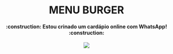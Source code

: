 <h1 align="center">MENU BURGER</h1>

<h4 align="center"> 
    :construction:  Estou crinado um cardápio online com WhatsApp!  :construction:
</h4>

<p align="center">
<img src="http://img.shields.io/static/v1?label=STATUS&message=EM%20DESENVOLVIMENTO&color=GREEN&style=for-the-badge"/>
</p>